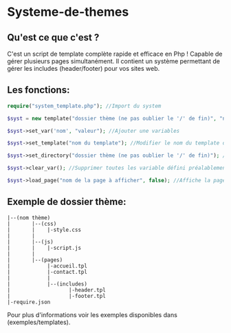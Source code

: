# Systeme-de-themes

## Qu'est ce que c'est ?
C'est un script de template complète rapide et efficace en Php ! Capable de gérer plusieurs pages simultanément. Il contient un système permettant de gérer les includes (header/footer) pour vos sites web.

## Les fonctions:

```php
require("system_template.php"); //Import du system

$syst = new template("dossier thème (ne pas oublier le '/' de fin)", "nom du template"); //Utilisation de la classe plus configuration de base

$syst->set_var('nom', "valeur"); //Ajouter une variables

$syst->set_template("nom du template"); //Modifier le nom du template défini préalablement

$syst->set_directory("dossier thème (ne pas oublier le '/' de fin)"); //Modifier le dossier thème défini préalablement

$syst->clear_var(); //Supprimer toutes les variable défini préalablement

$syst->load_page("nom de la page à afficher", false); //Affiche la page demandé, le paramètre boolean est le prise en compte ou pas des includes (header/footer)
```

## Exemple de dossier thème:
```
|--(nom thème)
|       |--(css)
|       |    |-style.css
|       |
|       |--(js)
|       |    |-script.js
|       |
|       |--(pages)
|            |-accueil.tpl
|            |-contact.tpl
|            |
|            |--(includes)
|                   |-header.tpl
|                   |-footer.tpl
|-require.json
```
Pour plus d'informations voir les exemples disponibles dans (exemples/templates).